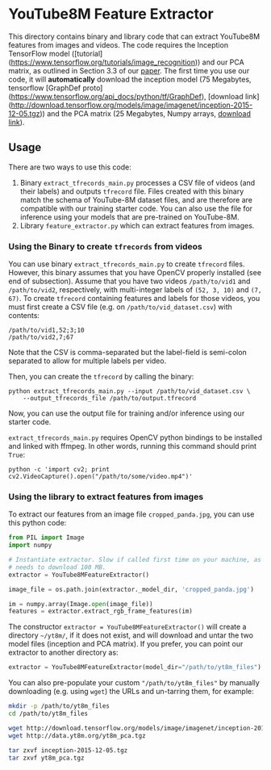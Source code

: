 # YouTube8M Feature Extractor
This directory contains binary and library code that can extract YouTube8M
features from images and videos.
The code requires the Inception TensorFlow model ([tutorial]
(https://www.tensorflow.org/tutorials/image_recognition)) and our PCA matrix, as
outlined in Section 3.3 of our [paper](https://arxiv.org/abs/1609.08675). The
first time you use our code, it will **automatically** download the inception
model (75 Megabytes, tensorflow [GraphDef proto]
(https://www.tensorflow.org/api_docs/python/tf/GraphDef),
[download link]
(http://download.tensorflow.org/models/image/imagenet/inception-2015-12-05.tgz))
and the PCA matrix (25 Megabytes, Numpy arrays,
[download link](http://data.yt8m.org/yt8m_pca.tgz)).

## Usage

There are two ways to use this code:

 1. Binary `extract_tfrecords_main.py` processes a CSV file of videos (and their
    labels) and outputs `tfrecord` file. Files created with this binary match
    the schema of YouTube-8M dataset files, and are therefore are compatible
    with our training starter code. You can also use the file for inference
    using your models that are pre-trained on YouTube-8M.
 1. Library `feature_extractor.py` which can extract features from images.


### Using the Binary to create `tfrecords` from videos

You can use binary `extract_tfrecords_main.py` to create `tfrecord` files.
However, this binary assumes that you have OpenCV properly installed (see end
of subsection). Assume that you have two videos `/path/to/vid1` and
`/path/to/vid2`, respectively, with multi-integer labels of `(52, 3, 10)` and
`(7, 67)`. To create `tfrecord` containing features and labels for those videos,
you must first create a CSV file (e.g. on `/path/to/vid_dataset.csv`) with
contents:

    /path/to/vid1,52;3;10
    /path/to/vid2,7;67

Note that the CSV is comma-separated but the label-field is semi-colon separated
to allow for multiple labels per video.

Then, you can create the `tfrecord` by calling the binary:

    python extract_tfrecords_main.py --input /path/to/vid_dataset.csv \
        --output_tfrecords_file /path/to/output.tfrecord

Now, you can use the output file for training and/or inference using our starter
code.

`extract_tfrecords_main.py` requires OpenCV python bindings to be
installed and linked with ffmpeg. In other words, running this command should
print `True`:

    python -c 'import cv2; print cv2.VideoCapture().open("/path/to/some/video.mp4")'


### Using the library to extract features from images

To extract our features from an image file `cropped_panda.jpg`, you can use
this python code:

```python
from PIL import Image
import numpy

# Instantiate extractor. Slow if called first time on your machine, as it
# needs to download 100 MB.
extractor = YouTube8MFeatureExtractor()

image_file = os.path.join(extractor._model_dir, 'cropped_panda.jpg')

im = numpy.array(Image.open(image_file))
features = extractor.extract_rgb_frame_features(im)
```

The constructor `extractor = YouTube8MFeatureExtractor()` will create a
directory `~/yt8m/`, if it does not exist, and will download and untar the two
model files (inception and PCA matrix). If you prefer, you can point our
extractor to another directory as:

```python
extractor = YouTube8MFeatureExtractor(model_dir="/path/to/yt8m_files")
```

You can also pre-populate your custom `"/path/to/yt8m_files"` by manually
downloading (e.g. using `wget`) the URLs and un-tarring them, for example:

```bash
mkdir -p /path/to/yt8m_files
cd /path/to/yt8m_files

wget http://download.tensorflow.org/models/image/imagenet/inception-2015-12-05.tgz
wget http://data.yt8m.org/yt8m_pca.tgz

tar zxvf inception-2015-12-05.tgz
tar zxvf yt8m_pca.tgz
```
